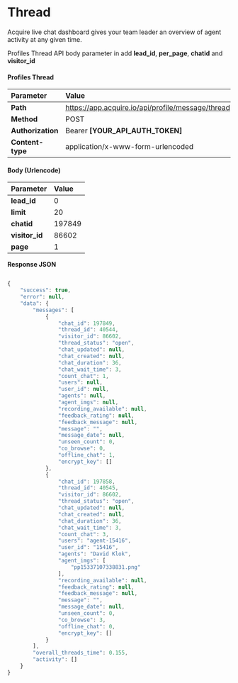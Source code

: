 # Thread

Acquire live chat dashboard gives your team leader an overview of agent activity at any given time.

Profiles Thread API body parameter in add **lead\_id**, **per\_page**, **chatid** and **visitor\_id**

#### **Profiles Thread**

| Parameter | Value |
| :--- | :--- |
| **Path** | https://app.acquire.io/api/profile/message/thread |
| **Method** | POST |
| **Authorization** | Bearer **\[YOUR\_API\_AUTH\_TOKEN\]** |
| **Content-type** | application/x-www-form-urlencoded |

#### **Body \(Urlencode\)**

| Parameter | Value |
| :--- | :--- |
| **lead\_id** | 0 |
| **limit** | 20 |
| **chatid** | 197849 |
| **visitor\_id** | 86602 |
| **page** | 1 |

**Response JSON**

```javascript

{
    "success": true,
    "error": null,
    "data": {
        "messages": [
            {
                "chat_id": 197849,
                "thread_id": 40544,
                "visitor_id": 86602,
                "thread_status": "open",
                "chat_updated": null,
                "chat_created": null,
                "chat_duration": 36,
                "chat_wait_time": 3,
                "count_chat": 1,
                "users": null,
                "user_id": null,
                "agents": null,
                "agent_imgs": null,
                "recording_available": null,
                "feedback_rating": null,
                "feedback_message": null,
                "message": "",
                "message_date": null,
                "unseen_count": 0,
                "co_browse": 0,
                "offline_chat": 1,
                "encrypt_key": []
            },
            {
                "chat_id": 197858,
                "thread_id": 40545,
                "visitor_id": 86602,
                "thread_status": "open",
                "chat_updated": null,
                "chat_created": null,
                "chat_duration": 36,
                "chat_wait_time": 3,
                "count_chat": 3,
                "users": "agent-15416",
                "user_id": "15416",
                "agents": "David Klok",
                "agent_imgs": [
                    "pp15337107338831.png"
                ],
                "recording_available": null,
                "feedback_rating": null,
                "feedback_message": null,
                "message": "",
                "message_date": null,
                "unseen_count": 0,
                "co_browse": 3,
                "offline_chat": 0,
                "encrypt_key": []
            }
        ],
        "overall_threads_time": 0.155,
        "activity": []
    }
}
```

